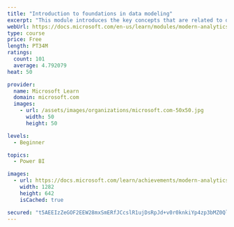 ```yaml
---
title: "Introduction to foundations in data modeling"
excerpt: "This module introduces the key concepts that are related to developing a well-organized data model."
webUrl: https://docs.microsoft.com/en-us/learn/modules/modern-analytics-data-modeling/
type: course
price: Free
length: PT34M
ratings:
  count: 101
  average: 4.792079
heat: 50

provider:
  name: Microsoft Learn
  domain: microsoft.com
  images:
    - url: /assets/images/organizations/microsoft.com-50x50.jpg
      width: 50
      height: 50

levels:
  - Beginner

topics:
  - Power BI

images:
  - url: https://docs.microsoft.com/learn/achievements/modern-analytics-data-modeling-social.png
    width: 1282
    height: 642
    isCached: true

secured: "t5AEEIzZeGOF2EEW28mxSmERfJCcslR1ujDsRpJd+v0r0knkiYp4zp3bMZ0QloD1bwZHFQgHtDFbsM5uuCDpK+jRs5LZh2BG1NzXpT+3sx0AGjFJ5aGz7JxD2Eulyb40+w3Zk4JCJaH1C/qsBSgDxlpU1ZUNh7OYLas+9GD9ziQRtuWPiAcluMBBeIqWFnTojR0CCygEJ1CTtnqN7YVfCPiEsNazkAOzSkzeU9PjUr8jG2F+g1zRUnmIQ3EK7HbBh3JwJn3a9/cKcliuSfNUf9JNfYpsieojRzLBthsfr6+Lng4ro3tMXKcnYnYRDY39EaQesgroMbtabZi+2ZeetBuTEaXsG+6Fe/aNbKa2LEg/mS4y1npl8VI6R5z1qBSAqVhdwZ9GbW7h8WVMsEFYqE82v41V+zI/clZCGU6lVNo=;sW08r+4mBfI3+Da9xwEKRQ=="
---
```


